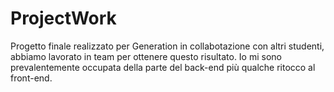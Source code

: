 # ProjectWork
Progetto finale realizzato per Generation in collabotazione con altri studenti, abbiamo lavorato in team per ottenere questo risultato. 
Io mi sono prevalentemente occupata della parte del back-end più qualche ritocco al front-end.
